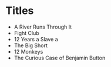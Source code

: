 # Titles

- A River Runs Through It
- Fight Club
- 12 Years a Slave a
- The Big Short
- 12 Monkeys
- The Curious Case of Benjamin Button
